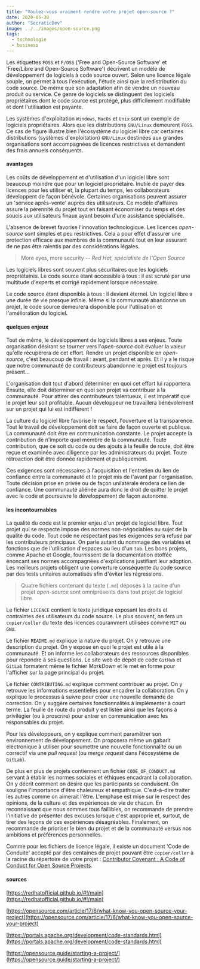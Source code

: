 ```yaml
---
title: "Voulez-vous vraiment rendre votre projet open-source ?"
date: 2020-05-30
author: "SocraticDev"
image: ../../images/open-source.png
tags:
  - technologie
  - business
---
```


Les étiquettes ``FOSS`` et ``F/OSS`` ('Free and Open-Source Software' et 'Free/Libre and Open-Source Software') décrivent un modèle de développement de logiciels à code source ouvert. Selon une licence légale souple, on permet à tous l'exécution, l'étude ainsi que la redistribution du code source. De même que son adaptation afin de vendre un nouveau produit ou service. Ce genre de logiciels se distinguent des logiciels propriétaires dont le code source est protégé, plus difficilement modifiable et dont l'utilisation est payante.

Les systèmes d'exploitation ``Windows``, ``MacOs`` et ``Unix`` sont un exemple de logiciels propriétaires. Alors que les distributions ``GNU/Linux`` demeurent ``FOSS``. Ce cas de figure illustre bien l'écosystème du logiciel libre car certaines distributions (systèmes d'exploitation) ``GNU/Linux`` destinées aux grandes organisations sont accompagnées de licences restrictives et demandent des frais annuels conséquents.

#### avantages

Les coûts de développement et d'utilisation d'un logiciel libre sont beaucoup moindre que pour un logiciel propriétaire. Inutile de payer des licences pour les utiliser et, la plupart du temps, les collaborateurs développent de façon bénévole. Certaines organisations peuvent assurer un 'service après-vente' auprès des utilisateurs. Ce modèle d'affaires assure la pérennité du projet tout en faisant économiser du temps et des soucis aux utilisateurs finaux ayant besoin d'une assistance spécialisée.

L'absence de brevet favorise l'innovation technologique. Les licences _open-source_ sont simples et peu restrictives. Cela a pour effet d'assurer une protection efficace aux membres de la communauté tout en leur assurant de ne pas être ralentis par des considérations légales.

> More eyes, more security
> <cite>-- Red Hat, spécialiste de l'Open Source</cite>

Les logiciels libres sont souvent plus sécuritaires que les logiciels propriétaires. Le code source étant accessible à tous : il est scruté par une multitude d'experts et corrigé rapidement lorsque nécessaire.

Le code source étant disponible à tous : il devient éternel. Un logiciel libre a une durée de vie presque infinie. Même si la communauté abandonne un projet, le code source demeurera disponible pour l'utilisation et l'amélioration du logiciel.

#### quelques enjeux

Tout de même, le développement de logiciels libres a ses enjeux. Toute organisation désirant se tourner vers l'_open-source_ doit évaluer la valeur qu'elle récupérera de cet effort. Rendre un projet disponible en _open-source_, c'est beaucoup de travail : avant, pendant et après. Et il y a le risque que notre communauté de contributeurs abandonne le projet est toujours présent...

L'organisation doit tout d'abord déterminer en quoi cet effort lui rapportera. Ensuite, elle doit déterminer en quoi son projet va contribuer à la communauté. Pour attirer des contributeurs talentueux, il est impératif que le projet leur soit profitable. Aucun développeur ne travaillera bénévolement sur un projet qui lui est indifférent !

La culture du logiciel libre favorise le respect, l'ouverture et la transparence. Tout le travail de développement doit se faire de façon ouverte et publique. La communauté doit être en communication constante. Le projet accepte la contribution de n'importe quel membre de la communauté. Toute contribution, que ce soit du code ou des ajouts à la feuille de route, doit être reçue et examinée avec diligence par les administrateurs du projet. Toute rétroaction doit être donnée rapidement et publiquement.

Ces exigences sont nécessaires à l'acquisition et l'entretien du lien de confiance entre la communauté et le projet mis de l'avant par l'organisation. Toute décision prise en privée ou de façon unilatérale érodera ce lien de confiance. Une communauté aliénée aura donc le droit de quitter le projet avec le code et poursuivre le développement de façon autonome.

#### les incontournables

La qualité du code est le premier enjeu d'un projet de logiciel libre. Tout projet qui se respecte impose des normes non-négociables au sujet de la qualité du code. Tout code ne respectant pas les exigences sera refusé par les contributeurs principaux. On parle autant du nommage des variables et fonctions que de l'utilisation d'espaces au lieu d'un ``tab``. Les bons projets, comme Apache et Google, fournissent de la documentation étoffée énoncant ses normes accompagnées d'explications justifiant leur adoption. Les meilleurs projets obligent une converture conséquente du code source par des tests unitaires automatisés afin d'éviter les régressions.

> Quatre fichiers contenant du texte (``.md``) déposés à la racine d'un projet _open-source_ sont omniprésents dans tout projet de logiciel libre. 

Le fichier ``LICENCE`` contient le texte juridique exposant les droits et contraintes des utilisateurs du code source. Le plus souvent, on fera un ``copier/coller`` du texte des licences couramment utilisées comme ``MIT`` ou ``GNU``.

Le fichier ``README.md`` explique la nature du projet. On y retrouve une description du projet. On y expose en quoi le projet est utile à la communauté. Et on informe les collaborateurs des ressources disponibles pour répondre à ses questions. Le site web de dépôt de code ``GitHub`` et ``GitLab`` formatent même le fichier _MarkDown_ et le met en forme pour l'afficher sur la page principal du projet.

Le fichier ``CONTRIBUTING.md`` explique comment contribuer au projet. On y retrouve les informations essentielles pour encadrer la collaboration. On y explique le processus à suivre pour créer une nouvelle demande de correction.  On y suggère certaines fonctionnalités à implémenter à court terme. La feuille de route du produit y est listée ainsi que les façons à privilégier (ou à proscrire) pour entrer en communication avec les responsables du projet.

Pour les développeurs, on y explique comment paramétrer son environnement de développement. On proposera même un gabarit électronique à utiliser pour soumettre une nouvelle fonctionnalité ou un correctif via une _pull request_ (ou _merge request_ dans l'écosystème de ``GitLab``).

De plus en plus de projets contiennent un fichier ``CODE_OF_CONDUCT.md`` servant à établir les normes sociales et éthiques encadrant la collaboration. On y décrit comment on désire que les participants se conduisent. On souligne l'importance d'être chaleureux et empathique. C'est-à-dire traiter les autres comme on aimerait l'être. L'emphase est mise sur le respect des opinions, de la culture et des expériences de vie de chacun. En reconnaissant que nous sommes tous faillibles, on recommande de prendre l'initiative de présenter des excuses lorsque c'est approprié et, surtout, de tirer des leçons de ces expériences désagréables. Finalement, on recommande de prioriser le bien du projet et de la communauté versus nos ambitions et préférences personnelles.

Comme pour les fichiers de licence légale, il existe un document 'Code de Conduite' accepté par des centaines de projet pouvant être ``copier/coller`` à la racine du répertoire de votre projet : [Contributor Covenant : A Code of Conduct for Open Source Projects](https://www.contributor-covenant.org/).

#### sources

[https://redhatofficial.github.io/#!/main](https://redhatofficial.github.io/#!/main) 

[https://opensource.com/article/17/6/what-know-you-open-source-your-project](https://opensource.com/article/17/6/what-know-you-open-source-your-project) 

[https://portals.apache.org/development/code-standards.html](https://portals.apache.org/development/code-standards.html) 

[https://opensource.guide/starting-a-project/](https://opensource.guide/starting-a-project/) 


